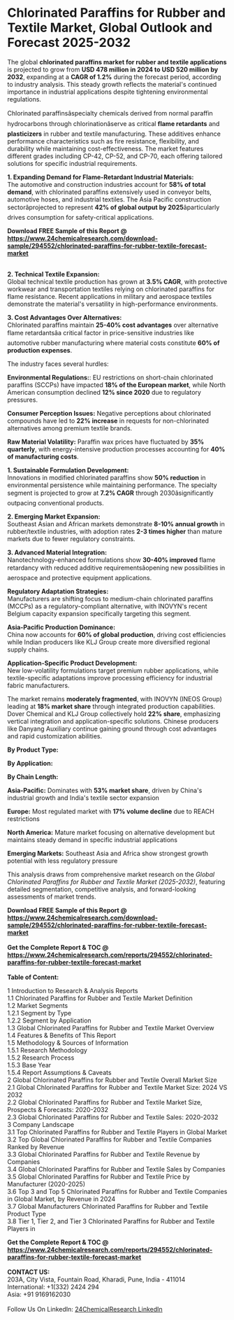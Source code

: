 <h1>Chlorinated Paraffins for Rubber and Textile Market, Global Outlook and Forecast 2025-2032</h1><p>The global <strong>chlorinated paraffins market for rubber and textile applications</strong> is projected to grow from <strong>USD 478 million in 2024 to USD 520 million by 2032</strong>, expanding at a <strong>CAGR of 1.2%</strong> during the forecast period, according to industry analysis. This steady growth reflects the material's continued importance in industrial applications despite tightening environmental regulations.</p><p>Chlorinated paraffinsâspecialty chemicals derived from normal paraffin hydrocarbons through chlorinationâserve as critical <strong>flame retardants</strong> and <strong>plasticizers</strong> in rubber and textile manufacturing. These additives enhance performance characteristics such as fire resistance, flexibility, and durability while maintaining cost-effectiveness. The market features different grades including CP-42, CP-52, and CP-70, each offering tailored solutions for specific industrial requirements.</p><p><strong>1. Expanding Demand for Flame-Retardant Industrial Materials:</strong><br>
The automotive and construction industries account for <strong>58% of total demand</strong>, with chlorinated paraffins extensively used in conveyor belts, automotive hoses, and industrial textiles. The Asia Pacific construction sectorâprojected to represent <strong>42% of global output by 2025</strong>âparticularly drives consumption for safety-critical applications.</p><div><b>Download FREE Sample of this Report @ 
            <a href="https://www.24chemicalresearch.com/download-sample/294552/chlorinated-paraffins-for-rubber-textile-forecast-market">
            https://www.24chemicalresearch.com/download-sample/294552/chlorinated-paraffins-for-rubber-textile-forecast-market</a></b></div><br><p><strong>2. Technical Textile Expansion:</strong><br>
Global technical textile production has grown at <strong>3.5% CAGR</strong>, with protective workwear and transportation textiles relying on chlorinated paraffins for flame resistance. Recent applications in military and aerospace textiles demonstrate the material's versatility in high-performance environments.</p><p><strong>3. Cost Advantages Over Alternatives:</strong><br>
Chlorinated paraffins maintain <strong>25-40% cost advantages</strong> over alternative flame retardantsâa critical factor in price-sensitive industries like automotive rubber manufacturing where material costs constitute <strong>60% of production expenses</strong>.</p><p>The industry faces several hurdles:</p><p><strong>Environmental Regulations:</strong>: EU restrictions on short-chain chlorinated paraffins (SCCPs) have impacted <strong>18% of the European market</strong>, while North American consumption declined <strong>12% since 2020</strong> due to regulatory pressures.</p><p><strong>Consumer Perception Issues:</strong> Negative perceptions about chlorinated compounds have led to <strong>22% increase</strong> in requests for non-chlorinated alternatives among premium textile brands.</p><p><strong>Raw Material Volatility:</strong> Paraffin wax prices have fluctuated by <strong>35% quarterly</strong>, with energy-intensive production processes accounting for <strong>40% of manufacturing costs</strong>.</p><p><strong>1. Sustainable Formulation Development:</strong><br>
Innovations in modified chlorinated paraffins show <strong>50% reduction</strong> in environmental persistence while maintaining performance. The specialty segment is projected to grow at <strong>7.2% CAGR</strong> through 2030âsignificantly outpacing conventional products.</p><p><strong>2. Emerging Market Expansion:</strong><br>
Southeast Asian and African markets demonstrate <strong>8-10% annual growth</strong> in rubber/textile industries, with adoption rates <strong>2-3 times higher</strong> than mature markets due to fewer regulatory constraints.</p><p><strong>3. Advanced Material Integration:</strong><br>
Nanotechnology-enhanced formulations show <strong>30-40% improved</strong> flame retardancy with reduced additive requirementsâopening new possibilities in aerospace and protective equipment applications.</p><p><strong>Regulatory Adaptation Strategies:</strong><br>
	Manufacturers are shifting focus to medium-chain chlorinated paraffins (MCCPs) as a regulatory-compliant alternative, with INOVYN's recent Belgium capacity expansion specifically targeting this segment.</p><p><strong>Asia-Pacific Production Dominance:</strong><br>
	China now accounts for <strong>60% of global production</strong>, driving cost efficiencies while Indian producers like KLJ Group create more diversified regional supply chains.</p><p><strong>Application-Specific Product Development:</strong><br>
	New low-volatility formulations target premium rubber applications, while textile-specific adaptations improve processing efficiency for industrial fabric manufacturers.</p><p>The market remains <strong>moderately fragmented</strong>, with INOVYN (INEOS Group) leading at <strong>18% market share</strong> through integrated production capabilities. Dover Chemical and KLJ Group collectively hold <strong>22% share</strong>, emphasizing vertical integration and application-specific solutions. Chinese producers like Danyang Auxiliary continue gaining ground through cost advantages and rapid customization abilities.</p><p><strong>By Product Type:</strong></p><p><strong>By Application:</strong></p><p><strong>By Chain Length:</strong></p><p><strong>Asia-Pacific:</strong> Dominates with <strong>53% market share</strong>, driven by China's industrial growth and India's textile sector expansion</p><p><strong>Europe:</strong> Most regulated market with <strong>17% volume decline</strong> due to REACH restrictions</p><p><strong>North America:</strong> Mature market focusing on alternative development but maintains steady demand in specific industrial applications</p><p><strong>Emerging Markets:</strong> Southeast Asia and Africa show strongest growth potential with less regulatory pressure</p><p>This analysis draws from comprehensive market research on the <em>Global Chlorinated Paraffins for Rubber and Textile Market (2025-2032)</em>, featuring detailed segmentation, competitive analysis, and forward-looking assessments of market trends.</p><div><b>Download FREE Sample of this Report @ 
            <a href="https://www.24chemicalresearch.com/download-sample/294552/chlorinated-paraffins-for-rubber-textile-forecast-market">
            https://www.24chemicalresearch.com/download-sample/294552/chlorinated-paraffins-for-rubber-textile-forecast-market</a></b></div><br><div><b>Get the Complete Report & TOC @ 
            <a href="https://www.24chemicalresearch.com/reports/294552/chlorinated-paraffins-for-rubber-textile-forecast-market">
            https://www.24chemicalresearch.com/reports/294552/chlorinated-paraffins-for-rubber-textile-forecast-market</a></b></div><br>
            <b>Table of Content:</b><p>1 Introduction to Research & Analysis Reports<br />
 1.1 Chlorinated Paraffins for Rubber and Textile Market Definition<br />
 1.2 Market Segments<br />
 1.2.1 Segment by Type<br />
 1.2.2 Segment by Application<br />
 1.3 Global Chlorinated Paraffins for Rubber and Textile Market Overview<br />
 1.4 Features & Benefits of This Report<br />
 1.5 Methodology & Sources of Information<br />
 1.5.1 Research Methodology<br />
 1.5.2 Research Process<br />
 1.5.3 Base Year<br />
 1.5.4 Report Assumptions & Caveats<br />
2 Global Chlorinated Paraffins for Rubber and Textile Overall Market Size<br />
 2.1 Global Chlorinated Paraffins for Rubber and Textile Market Size: 2024 VS 2032<br />
 2.2 Global Chlorinated Paraffins for Rubber and Textile Market Size, Prospects & Forecasts: 2020-2032<br />
 2.3 Global Chlorinated Paraffins for Rubber and Textile Sales: 2020-2032<br />
3 Company Landscape<br />
 3.1 Top Chlorinated Paraffins for Rubber and Textile Players in Global Market<br />
 3.2 Top Global Chlorinated Paraffins for Rubber and Textile Companies Ranked by Revenue<br />
 3.3 Global Chlorinated Paraffins for Rubber and Textile Revenue by Companies<br />
 3.4 Global Chlorinated Paraffins for Rubber and Textile Sales by Companies<br />
 3.5 Global Chlorinated Paraffins for Rubber and Textile Price by Manufacturer (2020-2025)<br />
 3.6 Top 3 and Top 5 Chlorinated Paraffins for Rubber and Textile Companies in Global Market, by Revenue in 2024<br />
 3.7 Global Manufacturers Chlorinated Paraffins for Rubber and Textile Product Type<br />
 3.8 Tier 1, Tier 2, and Tier 3 Chlorinated Paraffins for Rubber and Textile Players in </p><div><b>Get the Complete Report & TOC @ 
            <a href="https://www.24chemicalresearch.com/reports/294552/chlorinated-paraffins-for-rubber-textile-forecast-market">
            https://www.24chemicalresearch.com/reports/294552/chlorinated-paraffins-for-rubber-textile-forecast-market</a></b></div><br><b>CONTACT US:</b><br>
            203A, City Vista, Fountain Road, Kharadi, Pune, India - 411014<br>
            International: +1(332) 2424 294<br>
            Asia: +91 9169162030 <br><br>
            Follow Us On LinkedIn: <a href="https://www.linkedin.com/company/24chemicalresearch/">24ChemicalResearch LinkedIn</a>